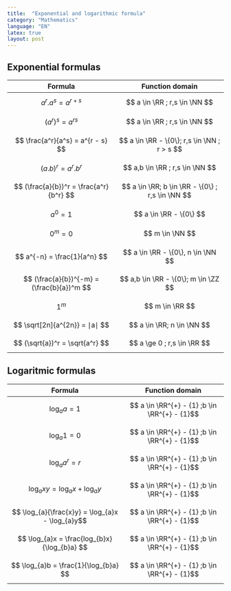 ```yaml
---
title:  "Exponential and logarithmic formula"
category: "Mathematics"
language: "EN"
latex: true
layout: post
---
```


## Exponential formulas

| Formula									 | Function domain							  	    |
|:------------------------------------------:|:------------------------------------------------:|
| $$ a^r . a^s = a^{r + s} $$ 			  	 | $$ a \in \RR ; r,s \in \NN $$ 					|
| $$ (a^r)^s = a^{rs} $$	  			  	 | $$ a \in \RR ; r,s \in \NN $$ 					|
| $$ \frac{a^r}{a^s} = a^{r - s} $$ 	  	 | $$ a \in \RR - \{0\}; r,s \in \NN ; r > s $$	 	| 
| $$ (a . b)^r = a^r . b^r $$			  	 | $$ a,b \in \RR ; r,s \in \NN $$					|
| $$ (\frac{a}{b})^r = \frac{a^r}{b^r} $$ 	 | $$ a \in \RR; b \in \RR - \{0\} ; r,s \in \NN $$	|
| $$ a^0 = 1 $$ 						  	 | $$ a \in \RR - \{0\} $$							|
| $$ 0^m = 0 $$ 						  	 | $$ m \in \NN $$									|
| $$ a^{-n} = \frac{1}{a^n} $$			  	 | $$ a \in \RR - \{0\}, n \in \NN $$				|
| $$ (\frac{a}{b})^{-m} = (\frac{b}{a})^m $$ | $$ a,b \in \RR - \{0\}; m \in \ZZ $$				|
| $$ 1^m $$									 | $$ m \in \RR $$									|
| $$ \sqrt[2n]{a^{2n}} = ∣a∣ $$  	 		 | $$ a \in \RR; n \in \NN $$ 						|
| $$ (\sqrt{a})^r = \sqrt{a^r} $$	 		 | $$ a \ge 0 ; r,s \in \RR $$						|


## Logaritmic formulas

| Formula			                		 		| Function domain								|
|:-------------------------------------------------:|:---------------------------------------------:|
| $$ \log_{a}a = 1 $$								| $$ a \in \RR^{+} - {1} ;b \in \RR^{+} - {1}$$ |
| $$ \log_{a}1 = 0 $$ 								| $$ a \in \RR^{+} - {1} ;b \in \RR^{+} - {1}$$ |
| $$ \log_{a}a^r = r $$ 							| $$ a \in \RR^{+} - {1} ;b \in \RR^{+} - {1}$$ |
| $$ \log_{a}xy = \log_{a}x + \log_{a}y $$	  		| $$ a \in \RR^{+} - {1} ;b \in \RR^{+} - {1}$$ |
| $$ \log_{a}{\frac{x}y} = \log_{a}x - \log_{a}y$$  | $$ a \in \RR^{+} - {1} ;b \in \RR^{+} - {1}$$ |
| $$ \log_{a}x = \frac{log_{b}x}{\log_{b}a} $$	    | $$ a \in \RR^{+} - {1} ;b \in \RR^{+} - {1}$$ |
| $$ \log_{a}b = \frac{1}{\log_{b}a} $$ 			| $$ a \in \RR^{+} - {1} ;b \in \RR^{+} - {1}$$ |

